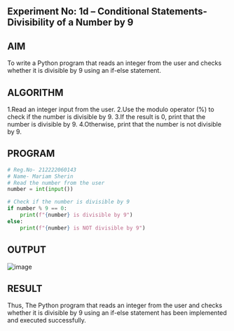 ## Experiment No: 1d – Conditional Statements- Divisibility of a Number by 9 

## AIM  
To write a Python program that reads an integer from the user and checks whether it is divisible by 9 using an if-else statement.
## ALGORITHM  
1.Read an integer input from the user.
2.Use the modulo operator (%) to check if the number is divisible by 9.
3.If the result is 0, print that the number is divisible by 9.
4.Otherwise, print that the number is not divisible by 9.
## PROGRAM
```python
# Reg.No- 212222060143
# Name- Mariam Sherin
# Read the number from the user
number = int(input())

# Check if the number is divisible by 9
if number % 9 == 0:
    print(f"{number} is divisible by 9")
else:
    print(f"{number} is NOT divisible by 9")

```

## OUTPUT
![image](https://github.com/user-attachments/assets/861daa75-1849-4d88-ae48-40b63d63b982)

## RESULT
Thus, The Python program that reads an integer from the user and checks whether it is divisible by 9 using an if-else statement has been implemented and executed successfully.
